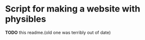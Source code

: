 
# Script for making a website with physibles

**TODO** this readme.(old one was terribly out of date)
